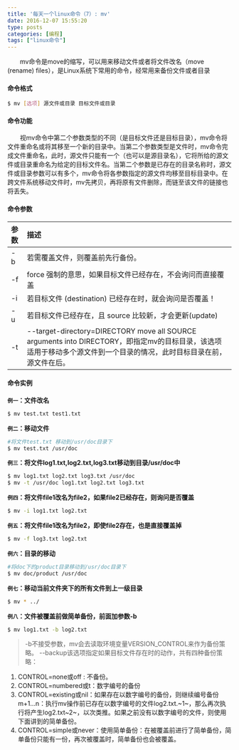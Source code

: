 ```yaml
---
title: '每天一个linux命令（7）: mv'
date: 2016-12-07 15:55:20
type: posts
categories: [编程]
tags: ["linux命令"]
---
```

　　mv命令是move的缩写，可以用来移动文件或者将文件改名（move (rename) files），是Linux系统下常用的命令，经常用来备份文件或者目录
<!--more -->
#### 命令格式
```bash
$ mv [选项] 源文件或目录 目标文件或目录
```
#### 命令功能
　　视mv命令中第二个参数类型的不同（是目标文件还是目标目录），mv命令将文件重命名或将其移至一个新的目录中。当第二个参数类型是文件时，mv命令完成文件重命名，此时，源文件只能有一个（也可以是源目录名），它将所给的源文件或目录重命名为给定的目标文件名。当第二个参数是已存在的目录名称时，源文件或目录参数可以有多个，mv命令将各参数指定的源文件均移至目标目录中。在跨文件系统移动文件时，mv先拷贝，再将原有文件删除，而链至该文件的链接也将丢失。
#### 命令参数
| 参数 | 描述     |
| :------------- | :------------- |
| -b      | 若需覆盖文件，则覆盖前先行备份。     |
| -f     | force 强制的意思，如果目标文件已经存在，不会询问而直接覆盖     |
| -i      | 若目标文件 (destination) 已经存在时，就会询问是否覆盖！     |
| -u      | 若目标文件已经存在，且 source 比较新，才会更新(update)     |
|  -t       | --target-directory=DIRECTORY move all SOURCE arguments into DIRECTORY，即指定mv的目标目录，该选项适用于移动多个源文件到一个目录的情况，此时目标目录在前，源文件在后。     |
#### 命令实例
**`例一`：文件改名**
```bash
$ mv test.txt test1.txt
```
**`例二`：移动文件**
```bash
#将文件test.txt 移动到/usr/doc目录下
$ mv test.txt /usr/doc
```
**`例三`：将文件log1.txt,log2.txt,log3.txt移动到目录/usr/doc中**
```bash
$ mv log1.txt log2.txt log3.txt /usr/doc
$ mv -t /usr/doc log1.txt log2.txt log3.txt
```
**`例四`：将文件file1改名为file2，如果file2已经存在，则询问是否覆盖**
```bash
$ mv -i log1.txt log2.txt
```
**`例五`：将文件file1改名为file2，即使file2存在，也是直接覆盖掉**
```bash
$ mv -f log3.txt log2.txt
```
**`例六`：目录的移动**
```bash
#将doc下的product目录移动到/usr/doc目录下
$ mv doc/product /usr/doc
```
**`例七`：移动当前文件夹下的所有文件到上一级目录**
```bash
$ mv * ../
```
**`例八`：文件被覆盖前做简单备份，前面加参数-b**
```bash
$ mv log1.txt -b log2.txt
```
> -b不接受参数，mv会去读取环境变量VERSION_CONTROL来作为备份策略。
--backup该选项指定如果目标文件存在时的动作，共有四种备份策略：
1. CONTROL=none或off : 不备份。
2. CONTROL=numbered或t：数字编号的备份
3. CONTROL=existing或nil：如果存在以数字编号的备份，则继续编号备份m+1...n：执行mv操作前已存在以数字编号的文件log2.txt.~1~，那么再次执行将产生log2.txt~2~，以次类推。如果之前没有以数字编号的文件，则使用下面讲到的简单备份。
4. CONTROL=simple或never：使用简单备份：在被覆盖前进行了简单备份，简单备份只能有一份，再次被覆盖时，简单备份也会被覆盖。

